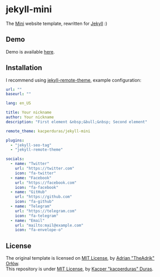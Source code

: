# jekyll-mini

The [Mini](https://github.com/TheAdrik/Mini) website template, rewritten for [Jekyll](https://github.com/jekyll/jekyll) :)

## Demo
Demo is available [here](https://kacperduras.github.io/jekyll-mini/).

## Installation

I recommend using [jekyll-remote-theme](https://github.com/benbalter/jekyll-remote-theme), example configuration:
```yaml
url: ""
baseurl: ""

lang: en_US

title: Your nickname
author: Your nickname
description: "First element &nbsp;&bull;&nbsp; Second element"

remote_theme: kacperduras/jekyll-mini

plugins:
  - "jekyll-seo-tag"
  - "jekyll-remote-theme"

socials:
  - name: "Twitter"
    url: "https://twitter.com"
    icon: "fa-twitter"
  - name: "Facebook"
    url: "https://facebook.com"
    icon: "fa-facebook"
  - name: "GitHub"
    url: "https://github.com"
    icon: "fa-github"
  - name: "Telegram"
    url: "https://telegram.com"
    icon: "fa-telegram"
  - name: "Email"
    url: "mailto:mail@example.com"
    icon: "fa-envelope-o"
```

## License
The original template is licensed on [MIT License](https://github.com/TheAdrik/Mini/blob/master/LICENSE), by [Adrian "TheAdrik" Orłów](https://github.com/TheAdrik/).  
This repository is under [MIT License](LICENSE), by [Kacper "kacperduras" Duras](https://github.com/kacperduras/).
